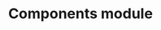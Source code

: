 ---
type: docs
title: "Components module"
no_list: true
gitUrl: "https://github.com/pip-services3-go/pip-services3-components-go"
description: >
---